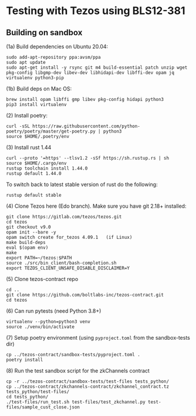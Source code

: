 # Testing with Tezos using BLS12-381
## Building on sandbox

(1a) Build dependencies on Ubuntu 20.04:
	
    sudo add-apt-repository ppa:avsm/ppa
    sudo apt update
    sudo apt-get install -y rsync git m4 build-essential patch unzip wget pkg-config libgmp-dev libev-dev libhidapi-dev libffi-dev opam jq virtualenv python3-pip 
    
(1b) Build deps on Mac OS:

    brew install opam libffi gmp libev pkg-config hidapi python3
    pip3 install virtualenv

(2) Install poetry:
	
    curl -sSL https://raw.githubusercontent.com/python-poetry/poetry/master/get-poetry.py | python3
    source $HOME/.poetry/env

(3) Install rust 1.44
	
    curl --proto '=https' --tlsv1.2 -sSf https://sh.rustup.rs | sh
    source $HOME/.cargo/env
    rustup toolchain install 1.44.0
    rustup default 1.44.0

To switch back to latest stable version of rust do the following:

    rustup default stable
	
(4) Clone Tezos here (Edo branch). Make sure you have git 2.18+ installed:
    
    git clone https://gitlab.com/tezos/tezos.git
    cd tezos
    git checkout v9.0
    opam init --bare -y
    opam switch create for_tezos 4.09.1   (if Linux)
    make build-deps
    eval $(opam env)
    make
    export PATH=~/tezos:$PATH
    source ./src/bin_client/bash-completion.sh
    export TEZOS_CLIENT_UNSAFE_DISABLE_DISCLAIMER=Y

(5) Clone tezos-contract repo

    cd ..
    git clone https://github.com/boltlabs-inc/tezos-contract.git
    cd tezos

(6) Can run pytests (need Python 3.8+)
    
    virtualenv --python=python3 venv
    source ./venv/bin/activate
    
(7) Setup poetry environment (using `pyproject.toml` from the sandbox-tests dir)

    cp ../tezos-contract/sandbox-tests/pyproject.toml .
    poetry install 

(8) Run the test sandbox script for the zkChannels contract

    cp -r ../tezos-contract/sandbox-tests/test-files tests_python/
    cp ../tezos-contract/zkchannels-contract/zkchannel_contract.tz tests_python/test-files/
    cd tests_python/
    ./test-files/run_test.sh test-files/test_zkchannel.py test-files/sample_cust_close.json 
